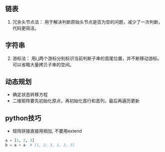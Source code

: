 ## 链表  
1. 冗余头节点法： 用于解决判断原始头节点是否为空的问题，减少了一次判断，代码更简洁。  

## 字符串  
2. 游标法： 用i,j两个游标分别标识当前判断子串的首尾位置，并不断移动游标。可以省略大量拷贝子串的空间。  

## 动态规划  
* 确定状态转移方程  
* 二维矩阵要先初始化原点，再初始化首行和首列，最后再遍历更新  

## python技巧  
* 矩阵拼接直接用相加, 不要用extend
```python
a = [1, 2, 3]
b = a + a  # [1, 2, 3, 1, 2, 3]
```   

